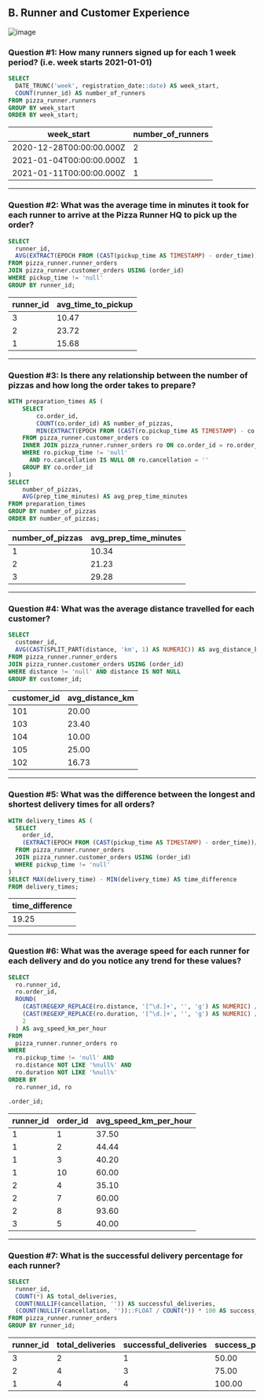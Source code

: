 ## B. Runner and Customer Experience

![image](https://github.com/oanhphuong16/8weeksqlchallenge/assets/102425313/ae70e475-a6b2-4b6e-a8ed-aedcaca91ed8)

### Question #1: How many runners signed up for each 1 week period? (i.e. week starts 2021-01-01)

```sql
SELECT
  DATE_TRUNC('week', registration_date::date) AS week_start,
  COUNT(runner_id) AS number_of_runners
FROM pizza_runner.runners
GROUP BY week_start
ORDER BY week_start;
```

| week_start               | number_of_runners |
| ------------------------ | ----------------- |
| 2020-12-28T00:00:00.000Z | 2                 |
| 2021-01-04T00:00:00.000Z | 1                 |
| 2021-01-11T00:00:00.000Z | 1                 |

---

### Question #2: What was the average time in minutes it took for each runner to arrive at the Pizza Runner HQ to pick up the order?

```sql
SELECT
  runner_id,
  AVG(EXTRACT(EPOCH FROM (CAST(pickup_time AS TIMESTAMP) - order_time))/60) AS avg_time_to_pickup
FROM pizza_runner.runner_orders
JOIN pizza_runner.customer_orders USING (order_id)
WHERE pickup_time != 'null'
GROUP BY runner_id;
```

| runner_id | avg_time_to_pickup |
| --------- | ------------------ |
| 3         | 10.47              |
| 2         | 23.72              |
| 1         | 15.68              |

---

### Question #3: Is there any relationship between the number of pizzas and how long the order takes to prepare?

```sql
WITH preparation_times AS (
    SELECT
        co.order_id,
        COUNT(co.order_id) AS number_of_pizzas,
        MIN(EXTRACT(EPOCH FROM (CAST(ro.pickup_time AS TIMESTAMP) - co.order_time))/60) AS prep_time_minutes 
    FROM pizza_runner.customer_orders co
    INNER JOIN pizza_runner.runner_orders ro ON co.order_id = ro.order_id
    WHERE ro.pickup_time != 'null' 
      AND ro.cancellation IS NULL OR ro.cancellation = '' 
    GROUP BY co.order_id
)
SELECT
    number_of_pizzas,
    AVG(prep_time_minutes) AS avg_prep_time_minutes
FROM preparation_times
GROUP BY number_of_pizzas
ORDER BY number_of_pizzas;
```

| number_of_pizzas | avg_prep_time_minutes |
| ---------------- | --------------------- |
| 1                | 10.34                 |
| 2                | 21.23                 |
| 3                | 29.28                 |

---

### Question #4: What was the average distance travelled for each customer?

```sql
SELECT
  customer_id,
  AVG(CAST(SPLIT_PART(distance, 'km', 1) AS NUMERIC)) AS avg_distance_km
FROM pizza_runner.runner_orders
JOIN pizza_runner.customer_orders USING (order_id)
WHERE distance != 'null' AND distance IS NOT NULL
GROUP BY customer_id;
```

| customer_id | avg_distance_km |
| ----------- | --------------- |
| 101         | 20.00           |
| 103         | 23.40           |
| 104         | 10.00           |
| 105         | 25.00           |
| 102         | 16.73           |

---

### Question #5: What was the difference between the longest and shortest delivery times for all orders?

```sql
WITH delivery_times AS (
  SELECT
    order_id,
    (EXTRACT(EPOCH FROM (CAST(pickup_time AS TIMESTAMP) - order_time))/60) AS delivery_time
  FROM pizza_runner.runner_orders
  JOIN pizza_runner.customer_orders USING (order_id)
  WHERE pickup_time != 'null'
)
SELECT MAX(delivery_time) - MIN(delivery_time) AS time_difference
FROM delivery_times;
```

| time_difference |
| --------------- |
| 19.25           |

---

### Question #6: What was the average speed for each runner for each delivery and do you notice any trend for these values?

```sql
SELECT
  ro.runner_id,
  ro.order_id,
  ROUND(
    (CAST(REGEXP_REPLACE(ro.distance, '[^\d.]+', '', 'g') AS NUMERIC) / 
    (CAST(REGEXP_REPLACE(ro.duration, '[^\d.]+', '', 'g') AS NUMERIC) / 60.0)),
    2
  ) AS avg_speed_km_per_hour
FROM
  pizza_runner.runner_orders ro
WHERE
  ro.pickup_time != 'null' AND
  ro.distance NOT LIKE '%null%' AND
  ro.duration NOT LIKE '%null%'
ORDER BY
  ro.runner_id, ro

.order_id;
```

| runner_id | order_id | avg_speed_km_per_hour |
| --------- | -------- | --------------------- |
| 1         | 1        | 37.50                 |
| 1         | 2        | 44.44                 |
| 1         | 3        | 40.20                 |
| 1         | 10       | 60.00                 |
| 2         | 4        | 35.10                 |
| 2         | 7        | 60.00                 |
| 2         | 8        | 93.60                 |
| 3         | 5        | 40.00                 |

---

### Question #7: What is the successful delivery percentage for each runner?

```sql
SELECT
  runner_id,
  COUNT(*) AS total_deliveries,
  COUNT(NULLIF(cancellation, '')) AS successful_deliveries,
  (COUNT(NULLIF(cancellation, ''))::FLOAT / COUNT(*)) * 100 AS success_percentage
FROM pizza_runner.runner_orders
GROUP BY runner_id;
```

| runner_id | total_deliveries | successful_deliveries | success_percentage |
| --------- | ---------------- | --------------------- | ------------------ |
| 3         | 2                | 1                     | 50.00              |
| 2         | 4                | 3                     | 75.00              |
| 1         | 4                | 4                     | 100.00             |

